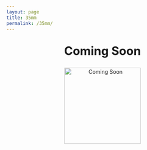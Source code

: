 ```yaml
---
layout: page
title: 35mm
permalink: /35mm/
---
```


<h2 style="text-align: center; font-size: 2.2em; font-weight: 700; margin-top: 1em;">
  Coming Soon
</h2>

<p style="text-align: center;">
  <img src="https://media4.giphy.com/media/v1.Y2lkPTc5MGI3NjExOWhyODZpbXU0MGJrcWt2Y3YxOWN4bXUyeW9wbGc5NjU5eWVzYnFqMyZlcD12MV9pbnRlcm5hbF9naWZfYnlfaWQmY3Q9Zw/6uzKrXxzdmaJWiwVDz/giphy.gif" alt="Coming Soon" width="200" />
</p>
